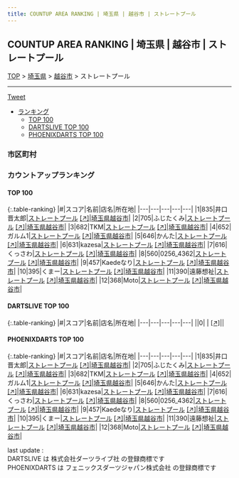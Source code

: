 ```yaml
---
title: COUNTUP AREA RANKING | 埼玉県 | 越谷市 | ストレートプール
---
```

## COUNTUP AREA RANKING | 埼玉県 | 越谷市 | ストレートプール

[TOP](/darts/rank/) > [埼玉県](/darts/rank/埼玉県/) > [越谷市](/darts/rank/埼玉県/越谷市/) > ストレートプール

___

<a href="https://twitter.com/share?ref_src=twsrc%5Etfw" data-text="COUNTUP AREA RANKING | 埼玉県越谷市ストレートプール" class="twitter-share-button" data-hashtags="DARTSLIVE,PHOENIXDARTS,darts,ダーツ" data-show-count="false">Tweet</a>

* [ランキング](#カウントアップランキング)
    * [TOP 100](#top-100)
    * [DARTSLIVE TOP 100](#dartslive-top-100)
    * [PHOENIXDARTS TOP 100](#phoenixdarts-top-100)

### 市区町村

<ul>

</ul>

### カウントアップランキング

#### TOP 100



{:.table-ranking}
|#|スコア|名前|店名|所在地|
|---|---|---|---|---|
|1|835|<span class="rank-name-pd">井口　晋太郎</span>|<a href="/darts/rank/shops/57883.html">ストレートプール</a> <a href="https://vs.phoenixdarts.com/jp/shop/shopDetailInfo/s_57883?s_seq=57883">[↗]</a>|<a href="/darts/rank/埼玉県/越谷市">埼玉県越谷市</a>|
|2|705|<span class="rank-name-pd">ふじたくみ</span>|<a href="/darts/rank/shops/57883.html">ストレートプール</a> <a href="https://vs.phoenixdarts.com/jp/shop/shopDetailInfo/s_57883?s_seq=57883">[↗]</a>|<a href="/darts/rank/埼玉県/越谷市">埼玉県越谷市</a>|
|3|682|<span class="rank-name-pd">TKM</span>|<a href="/darts/rank/shops/57883.html">ストレートプール</a> <a href="https://vs.phoenixdarts.com/jp/shop/shopDetailInfo/s_57883?s_seq=57883">[↗]</a>|<a href="/darts/rank/埼玉県/越谷市">埼玉県越谷市</a>|
|4|652|<span class="rank-name-pd">ガルム1</span>|<a href="/darts/rank/shops/57883.html">ストレートプール</a> <a href="https://vs.phoenixdarts.com/jp/shop/shopDetailInfo/s_57883?s_seq=57883">[↗]</a>|<a href="/darts/rank/埼玉県/越谷市">埼玉県越谷市</a>|
|5|646|<span class="rank-name-pd">かんた</span>|<a href="/darts/rank/shops/57883.html">ストレートプール</a> <a href="https://vs.phoenixdarts.com/jp/shop/shopDetailInfo/s_57883?s_seq=57883">[↗]</a>|<a href="/darts/rank/埼玉県/越谷市">埼玉県越谷市</a>|
|6|631|<span class="rank-name-pd">kazesa</span>|<a href="/darts/rank/shops/57883.html">ストレートプール</a> <a href="https://vs.phoenixdarts.com/jp/shop/shopDetailInfo/s_57883?s_seq=57883">[↗]</a>|<a href="/darts/rank/埼玉県/越谷市">埼玉県越谷市</a>|
|7|616|<span class="rank-name-pd">くっさわ</span>|<a href="/darts/rank/shops/57883.html">ストレートプール</a> <a href="https://vs.phoenixdarts.com/jp/shop/shopDetailInfo/s_57883?s_seq=57883">[↗]</a>|<a href="/darts/rank/埼玉県/越谷市">埼玉県越谷市</a>|
|8|560|<span class="rank-name-pd">0256_4362</span>|<a href="/darts/rank/shops/57883.html">ストレートプール</a> <a href="https://vs.phoenixdarts.com/jp/shop/shopDetailInfo/s_57883?s_seq=57883">[↗]</a>|<a href="/darts/rank/埼玉県/越谷市">埼玉県越谷市</a>|
|9|457|<span class="rank-name-pd">Kaedeなり</span>|<a href="/darts/rank/shops/57883.html">ストレートプール</a> <a href="https://vs.phoenixdarts.com/jp/shop/shopDetailInfo/s_57883?s_seq=57883">[↗]</a>|<a href="/darts/rank/埼玉県/越谷市">埼玉県越谷市</a>|
|10|395|<span class="rank-name-pd">くまー</span>|<a href="/darts/rank/shops/57883.html">ストレートプール</a> <a href="https://vs.phoenixdarts.com/jp/shop/shopDetailInfo/s_57883?s_seq=57883">[↗]</a>|<a href="/darts/rank/埼玉県/越谷市">埼玉県越谷市</a>|
|11|390|<span class="rank-name-pd">遠藤想祉</span>|<a href="/darts/rank/shops/57883.html">ストレートプール</a> <a href="https://vs.phoenixdarts.com/jp/shop/shopDetailInfo/s_57883?s_seq=57883">[↗]</a>|<a href="/darts/rank/埼玉県/越谷市">埼玉県越谷市</a>|
|12|368|<span class="rank-name-pd">Moto</span>|<a href="/darts/rank/shops/57883.html">ストレートプール</a> <a href="https://vs.phoenixdarts.com/jp/shop/shopDetailInfo/s_57883?s_seq=57883">[↗]</a>|<a href="/darts/rank/埼玉県/越谷市">埼玉県越谷市</a>|


#### DARTSLIVE TOP 100



{:.table-ranking}
|#|スコア|名前|店名|所在地|
|---|---|---|---|---|
||0|<span class="rank-name-dl"> </span>|<a href="/darts/rank/shops/.html"></a> <a href="">[↗]</a>|<a href="/darts/rank//"></a>|


#### PHOENIXDARTS TOP 100



{:.table-ranking}
|#|スコア|名前|店名|所在地|
|---|---|---|---|---|
|1|835|<span class="rank-name-pd">井口　晋太郎</span>|<a href="/darts/rank/shops/57883.html">ストレートプール</a> <a href="https://vs.phoenixdarts.com/jp/shop/shopDetailInfo/s_57883?s_seq=57883">[↗]</a>|<a href="/darts/rank/埼玉県/越谷市">埼玉県越谷市</a>|
|2|705|<span class="rank-name-pd">ふじたくみ</span>|<a href="/darts/rank/shops/57883.html">ストレートプール</a> <a href="https://vs.phoenixdarts.com/jp/shop/shopDetailInfo/s_57883?s_seq=57883">[↗]</a>|<a href="/darts/rank/埼玉県/越谷市">埼玉県越谷市</a>|
|3|682|<span class="rank-name-pd">TKM</span>|<a href="/darts/rank/shops/57883.html">ストレートプール</a> <a href="https://vs.phoenixdarts.com/jp/shop/shopDetailInfo/s_57883?s_seq=57883">[↗]</a>|<a href="/darts/rank/埼玉県/越谷市">埼玉県越谷市</a>|
|4|652|<span class="rank-name-pd">ガルム1</span>|<a href="/darts/rank/shops/57883.html">ストレートプール</a> <a href="https://vs.phoenixdarts.com/jp/shop/shopDetailInfo/s_57883?s_seq=57883">[↗]</a>|<a href="/darts/rank/埼玉県/越谷市">埼玉県越谷市</a>|
|5|646|<span class="rank-name-pd">かんた</span>|<a href="/darts/rank/shops/57883.html">ストレートプール</a> <a href="https://vs.phoenixdarts.com/jp/shop/shopDetailInfo/s_57883?s_seq=57883">[↗]</a>|<a href="/darts/rank/埼玉県/越谷市">埼玉県越谷市</a>|
|6|631|<span class="rank-name-pd">kazesa</span>|<a href="/darts/rank/shops/57883.html">ストレートプール</a> <a href="https://vs.phoenixdarts.com/jp/shop/shopDetailInfo/s_57883?s_seq=57883">[↗]</a>|<a href="/darts/rank/埼玉県/越谷市">埼玉県越谷市</a>|
|7|616|<span class="rank-name-pd">くっさわ</span>|<a href="/darts/rank/shops/57883.html">ストレートプール</a> <a href="https://vs.phoenixdarts.com/jp/shop/shopDetailInfo/s_57883?s_seq=57883">[↗]</a>|<a href="/darts/rank/埼玉県/越谷市">埼玉県越谷市</a>|
|8|560|<span class="rank-name-pd">0256_4362</span>|<a href="/darts/rank/shops/57883.html">ストレートプール</a> <a href="https://vs.phoenixdarts.com/jp/shop/shopDetailInfo/s_57883?s_seq=57883">[↗]</a>|<a href="/darts/rank/埼玉県/越谷市">埼玉県越谷市</a>|
|9|457|<span class="rank-name-pd">Kaedeなり</span>|<a href="/darts/rank/shops/57883.html">ストレートプール</a> <a href="https://vs.phoenixdarts.com/jp/shop/shopDetailInfo/s_57883?s_seq=57883">[↗]</a>|<a href="/darts/rank/埼玉県/越谷市">埼玉県越谷市</a>|
|10|395|<span class="rank-name-pd">くまー</span>|<a href="/darts/rank/shops/57883.html">ストレートプール</a> <a href="https://vs.phoenixdarts.com/jp/shop/shopDetailInfo/s_57883?s_seq=57883">[↗]</a>|<a href="/darts/rank/埼玉県/越谷市">埼玉県越谷市</a>|
|11|390|<span class="rank-name-pd">遠藤想祉</span>|<a href="/darts/rank/shops/57883.html">ストレートプール</a> <a href="https://vs.phoenixdarts.com/jp/shop/shopDetailInfo/s_57883?s_seq=57883">[↗]</a>|<a href="/darts/rank/埼玉県/越谷市">埼玉県越谷市</a>|
|12|368|<span class="rank-name-pd">Moto</span>|<a href="/darts/rank/shops/57883.html">ストレートプール</a> <a href="https://vs.phoenixdarts.com/jp/shop/shopDetailInfo/s_57883?s_seq=57883">[↗]</a>|<a href="/darts/rank/埼玉県/越谷市">埼玉県越谷市</a>|


<div class="footer border-top border-gray-light mt-5 pt-3 text-right text-gray">
    last update : <span style="font-weight: italic" id="foot_last_modified"></span><br />
    DARTSLIVE は 株式会社ダーツライブ社 の登録商標です<br />
    PHOENIXDARTS は フェニックスダーツジャパン株式会社 の登録商標です<br />
</div>

<script src="https://cdnjs.cloudflare.com/ajax/libs/jquery.tablesorter/2.31.3/js/jquery.tablesorter.min.js" integrity="sha512-qzgd5cYSZcosqpzpn7zF2ZId8f/8CHmFKZ8j7mU4OUXTNRd5g+ZHBPsgKEwoqxCtdQvExE5LprwwPAgoicguNg==" crossorigin="anonymous" referrerpolicy="no-referrer"></script>
<link rel="stylesheet" href="https://cdnjs.cloudflare.com/ajax/libs/jquery.tablesorter/2.31.3/css/theme.default.min.css" integrity="sha512-wghhOJkjQX0Lh3NSWvNKeZ0ZpNn+SPVXX1Qyc9OCaogADktxrBiBdKGDoqVUOyhStvMBmJQ8ZdMHiR3wuEq8+w==" crossorigin="anonymous" referrerpolicy="no-referrer" />
<script>
$(function() {
    $(".table-ranking").tablesorter({sortList:[[0, 0]]});
    $("#foot_last_modified").text(formatDate(new Date(document.lastModified), 'yyyy-MM-dd HH:mm:ss'));
});
</script>

<script async src="https://platform.twitter.com/widgets.js" charset="utf-8"></script>